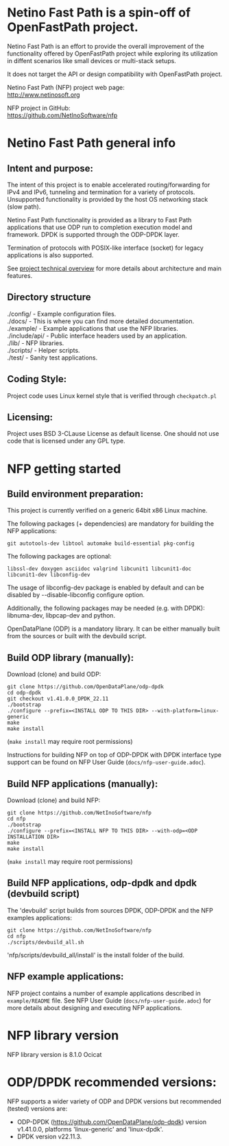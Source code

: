 Netino Fast Path is a spin-off of OpenFastPath project.
===============================================================================

Netino Fast Path is an effort to provide the overall improvement of the
functionality offered by OpenFastPath project while exploring its utilization
in diffent scenarios like small devices or multi-stack setups.

It does not target the API or design compatibility with OpenFastPath project.

Netino Fast Path (NFP) project web page:<br>
    http://www.netinosoft.org

NFP project in GitHub:<br>
    https://github.com/NetInoSoftware/nfp

Netino Fast Path general info
===============================================================================


Intent and purpose:
-------------------------------------------------------------------------------
The intent of this project is to enable accelerated routing/forwarding for
IPv4 and IPv6, tunneling and termination for a variety of protocols.
Unsupported functionality is provided by the host OS networking stack
(slow path).

Netino Fast Path functionality is provided as a library to Fast Path applications
that use ODP run to completion execution model and framework. DPDK is supported
through the ODP-DPDK layer.

Termination of protocols with POSIX-like interface (socket) for legacy
applications is also supported.

See [project technical overview](http://openfastpath.org/index.php/services/technical-overview/)
for more details about architecture and main features.


Directory structure
-------------------------------------------------------------------------------
./config/      - Example configuration files.<br>
./docs/        - This is where you can find more detailed documentation.<br>
./example/     - Example applications that use the NFP libraries.<br>
./include/api/ - Public interface headers used by an application.<br>
./lib/         - NFP libraries.<br>
./scripts/     - Helper scripts.<br>
./test/        - Sanity test applications.<br>


Coding Style:
-------------------------------------------------------------------------------
Project code uses Linux kernel style that is verified through `checkpatch.pl`


Licensing:
-------------------------------------------------------------------------------
Project uses BSD 3-CLause License as default license. One should not use code
that is licensed under any GPL type.


NFP getting started
===============================================================================


Build environment preparation:
-------------------------------------------------------------------------------
This project is currently verified on a generic 64bit x86 Linux machine.

The following packages (+ dependencies) are mandatory for building the NFP applications:

    git autotools-dev libtool automake build-essential pkg-config

The following packages are optional:

    libssl-dev doxygen asciidoc valgrind libcunit1 libcunit1-doc libcunit1-dev libconfig-dev

The usage of libconfig-dev package is enabled by default and can be disabled by --disable-libconfig
configure option.

Additionally, the following packages may be needed (e.g. with DPDK): libnuma-dev,
libpcap-dev and python.

OpenDataPlane (ODP) is a mandatory library. It can be either manually built
from the sources or built with the devbuild script.

Build ODP library (manually):
-------------------------------------------------------------------------------
Download (clone) and build ODP:

    git clone https://github.com/OpenDataPlane/odp-dpdk
    cd odp-dpdk
    git checkout v1.41.0.0_DPDK_22.11
    ./bootstrap
    ./configure --prefix=<INSTALL ODP TO THIS DIR> --with-platform=linux-generic
    make
    make install

(`make install` may require root permissions)

Instructions for building NFP on top of ODP-DPDK with DPDK interface type
support can be found on NFP User Guide (`docs/nfp-user-guide.adoc`).

Build NFP applications (manually):
-------------------------------------------------------------------------------
Download (clone) and build NFP:

    git clone https://github.com/NetInoSoftware/nfp
    cd nfp
    ./bootstrap
    ./configure --prefix=<INSTALL NFP TO THIS DIR> --with-odp=<ODP INSTALLATION DIR>
    make
    make install 

(`make install` may require root permissions)

Build NFP applications, odp-dpdk and dpdk (devbuild script)
-------------------------------------------------------------------------------
The 'devbuild' script builds from sources DPDK, ODP-DPDK and the NFP examples
applications:

    git clone https://github.com/NetInoSoftware/nfp
    cd nfp
    ./scripts/devbuild_all.sh

'nfp/scripts/devbuild_all/install' is the install folder of the build.

NFP example applications:
-------------------------------------------------------------------------------
NFP project contains a number of example applications described in
`example/README` file. See NFP User Guide (`docs/nfp-user-guide.adoc`) for
more details about designing and executing NFP applications.

NFP library version
===============================================================================
NFP library version is 8.1.0 Ocicat

ODP/DPDK recommended versions:
===============================================================================

NFP supports a wider variety of ODP and DPDK versions but recommended
(tested) versions are:
 - ODP-DPDK (https://github.com/OpenDataPlane/odp-dpdk) version v1.41.0.0,
 platforms 'linux-generic' and 'linux-dpdk'.
 - DPDK version v22.11.3.


